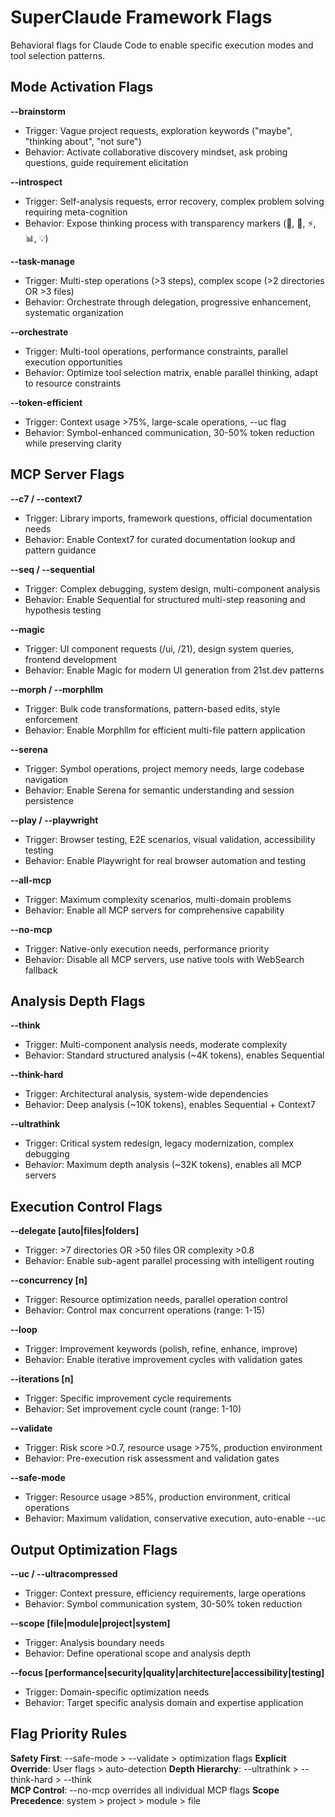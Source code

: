 # SuperClaude Framework Flags

Behavioral flags for Claude Code to enable specific execution modes and tool selection patterns.

## Mode Activation Flags

**--brainstorm**

- Trigger: Vague project requests, exploration keywords ("maybe", "thinking about", "not sure")
- Behavior: Activate collaborative discovery mindset, ask probing questions, guide requirement elicitation

**--introspect**

- Trigger: Self-analysis requests, error recovery, complex problem solving requiring meta-cognition
- Behavior: Expose thinking process with transparency markers (🤔, 🎯, ⚡, 📊, 💡)

**--task-manage**

- Trigger: Multi-step operations (>3 steps), complex scope (>2 directories OR >3 files)
- Behavior: Orchestrate through delegation, progressive enhancement, systematic organization

**--orchestrate**

- Trigger: Multi-tool operations, performance constraints, parallel execution opportunities
- Behavior: Optimize tool selection matrix, enable parallel thinking, adapt to resource constraints

**--token-efficient**

- Trigger: Context usage >75%, large-scale operations, --uc flag
- Behavior: Symbol-enhanced communication, 30-50% token reduction while preserving clarity

## MCP Server Flags

**--c7 / --context7**

- Trigger: Library imports, framework questions, official documentation needs
- Behavior: Enable Context7 for curated documentation lookup and pattern guidance

**--seq / --sequential**

- Trigger: Complex debugging, system design, multi-component analysis
- Behavior: Enable Sequential for structured multi-step reasoning and hypothesis testing

**--magic**

- Trigger: UI component requests (/ui, /21), design system queries, frontend development
- Behavior: Enable Magic for modern UI generation from 21st.dev patterns

**--morph / --morphllm**

- Trigger: Bulk code transformations, pattern-based edits, style enforcement
- Behavior: Enable Morphllm for efficient multi-file pattern application

**--serena**

- Trigger: Symbol operations, project memory needs, large codebase navigation
- Behavior: Enable Serena for semantic understanding and session persistence

**--play / --playwright**

- Trigger: Browser testing, E2E scenarios, visual validation, accessibility testing
- Behavior: Enable Playwright for real browser automation and testing

**--all-mcp**

- Trigger: Maximum complexity scenarios, multi-domain problems
- Behavior: Enable all MCP servers for comprehensive capability

**--no-mcp**

- Trigger: Native-only execution needs, performance priority
- Behavior: Disable all MCP servers, use native tools with WebSearch fallback

## Analysis Depth Flags

**--think**

- Trigger: Multi-component analysis needs, moderate complexity
- Behavior: Standard structured analysis (~4K tokens), enables Sequential

**--think-hard**

- Trigger: Architectural analysis, system-wide dependencies
- Behavior: Deep analysis (~10K tokens), enables Sequential + Context7

**--ultrathink**

- Trigger: Critical system redesign, legacy modernization, complex debugging
- Behavior: Maximum depth analysis (~32K tokens), enables all MCP servers

## Execution Control Flags

**--delegate [auto|files|folders]**

- Trigger: >7 directories OR >50 files OR complexity >0.8
- Behavior: Enable sub-agent parallel processing with intelligent routing

**--concurrency [n]**

- Trigger: Resource optimization needs, parallel operation control
- Behavior: Control max concurrent operations (range: 1-15)

**--loop**

- Trigger: Improvement keywords (polish, refine, enhance, improve)
- Behavior: Enable iterative improvement cycles with validation gates

**--iterations [n]**

- Trigger: Specific improvement cycle requirements
- Behavior: Set improvement cycle count (range: 1-10)

**--validate**

- Trigger: Risk score >0.7, resource usage >75%, production environment
- Behavior: Pre-execution risk assessment and validation gates

**--safe-mode**

- Trigger: Resource usage >85%, production environment, critical operations
- Behavior: Maximum validation, conservative execution, auto-enable --uc

## Output Optimization Flags

**--uc / --ultracompressed**

- Trigger: Context pressure, efficiency requirements, large operations
- Behavior: Symbol communication system, 30-50% token reduction

**--scope [file|module|project|system]**

- Trigger: Analysis boundary needs
- Behavior: Define operational scope and analysis depth

**--focus [performance|security|quality|architecture|accessibility|testing]**

- Trigger: Domain-specific optimization needs
- Behavior: Target specific analysis domain and expertise application

## Flag Priority Rules

**Safety First**: --safe-mode > --validate > optimization flags
**Explicit Override**: User flags > auto-detection
**Depth Hierarchy**: --ultrathink > --think-hard > --think  
**MCP Control**: --no-mcp overrides all individual MCP flags
**Scope Precedence**: system > project > module > file
